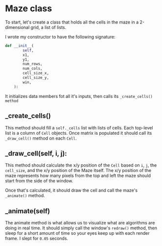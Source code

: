 # Maze class

To start, let's create a class that holds all the cells in the maze in a 2-dimensional grid, a list of lists.

I wrote my constructor to have the following signature:

```python
def __init__(
        self,
        x1,
        y1,
        num_rows,
        num_cols,
        cell_size_x,
        cell_size_y,
        win,
    ):
```

It initializes data members fot all it's inputs, then calls its `_create_cells() method`

## _create_cells()

This method should fill a `self._cells` list with lists of cells. Each top-level list is a column of `Cell` objects. Once matrix is populated it should call its `_draw_cell()` method on each `Cell`.

## _draw_cell(self, i, j):

This method should calculate the x/y position of the `Cell` based on `i`, `j`, the `cell_size`, and the x/y position of the Maze itself. The x/y position of the maze represents how many pixels from the top and left the maze should start from the side of the window.

Once that's calculated, it should draw the cell and call the maze's `_animate()` method.

## _animate(self)

The animate method is what allows us to visualize what are algorithms are doing in real time. It should simply call the window's `redraw()` method, then sleep for a short amount of time so your eyes keep up with each render frame. I slept for `0.05` seconds.
